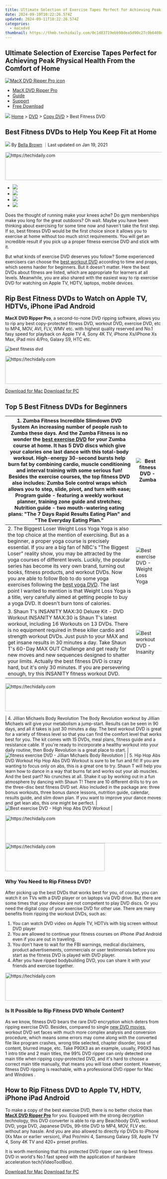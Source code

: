 ```yaml
---
title: Ultimate Selection of Exercise Tapes Perfect for Achieving Peak Physical Health From the Comfort of Home
date: 2024-09-10T10:22:26.574Z
updated: 2024-09-11T10:22:26.574Z
categories:
  - macxdvd
thumbnail: https://thmb.techidaily.com/0c1d83719ebb98dea5d90c27c0b6408d258894840f31fa00d9902a55d5e2ce32.jpg
---
```


## Ultimate Selection of Exercise Tapes Perfect for Achieving Peak Physical Health From the Comfort of Home

[![MacX DVD Ripper Pro icon](https://www.macxdvd.com/mac-dvd-video-converter-how-to/../image-style/new-seo/icon12.png)](https://tools.techidaily.com/macxdvd/products/)

* [MacX DVD Ripper Pro](https://tools.techidaily.com/macxdvd/products/)
* [Guide](https://tools.techidaily.com/macxdvd/products/)
* [Support](https://tools.techidaily.com/macxdvd/products/)
* [Free Download](https://tools.techidaily.com/macxdvd/products/)



![](https://www.macxdvd.com/mac-dvd-video-converter-how-to/../image-style/new-seo/icon7.png) [Home](https://tools.techidaily.com/macxdvd/products/) \> [DVD](https://tools.techidaily.com/macxdvd/products/) \> [Copy DVD](https://tools.techidaily.com/macxdvd/products/) \> Best Fitness DVD

## Best Fitness DVDs to Help You Keep Fit at Home



![](https://www.macxdvd.com/mac-dvd-video-converter-how-to/../image-style/new-seo/icon6.png) By [Bella Brown](https://tools.techidaily.com/macxdvd/products/) ｜Last updated on Jan 19, 2021





<!-- affiliate ads begin -->
<a href="https://appsumo.8odi.net/c/5597632/2123730/7443" target="_top" id="2123730">
  <img src="//a.impactradius-go.com/display-ad/7443-2123730" border="0" alt="https://techidaily.com" width="728" height="90"/>
</a>
<img height="0" width="0" src="https://appsumo.8odi.net/i/5597632/2123730/7443" style="position:absolute;visibility:hidden;" border="0" />
<!-- affiliate ads end -->




* [![](https://www.macxdvd.com/mac-dvd-video-converter-how-to/../image-style/new-seo/share-fa.jpg)](https://www.facebook.com/sharer/sharer.php?u=https://www.macxdvd.com/mac-dvd-video-converter-how-to/best-fitness-dvd.htm)
* [![](https://www.macxdvd.com/mac-dvd-video-converter-how-to/../image-style/new-seo/share-tw.jpg)](https://twitter.com/intent/tweet?url=https://www.macxdvd.com/mac-dvd-video-converter-how-to/best-fitness-dvd.htm&text=)
* [![](https://www.macxdvd.com/mac-dvd-video-converter-how-to/../image-style/new-seo/share-email.jpg)](https://www.macxdvd.com/mac-dvd-video-converter-how-to/mailto:info@example.com?&subject=&body=https://www.macxdvd.com/mac-dvd-video-converter-how-to/best-fitness-dvd.htm)
* [![](https://www.macxdvd.com/mac-dvd-video-converter-how-to/../image-style/new-seo/share-in.jpg)](https://www.linkedin.com/shareArticle?mini=true&url=https://www.macxdvd.com/mac-dvd-video-converter-how-to/best-fitness-dvd.htm&title=&summary=&source=)

Does the thought of running make your knees ache? Do gym memberships make you long for the great outdoors? Oh wait. Maybe you have been thinking about exercising for some time now and haven't take the first step. If so, best fitness DVD would be the first choice since it allows you to exercise at home without too much strict requirements. You will get an incredible result if you pick up a proper fitness exercise DVD and stick with it.

But what kinds of exercise DVD deserves you follow? Some experienced exercisers can choose the [best workout DVD](https://tools.techidaily.com/macxdvd/products/) according to time and props, which seems harder for beginners. But it doesn't matter. Here the best DVDs about fitness are listed, which are appropriate for learners at all levels. Meanwhile, you are also shared with the easiest way to rip exercise DVD for watching on Apple TV, HDTV, laptops, mobile devices.

## Rip Best Fitness DVDs to Watch on Apple TV, HDTVs, iPhone iPad Android

**MacX DVD Ripper Pro**, a second-to-none DVD ripping software, allows you to rip any best copy-protected fitness DVD, workout DVD, exercise DVD, etc to MP4, MOV, AVI, FLV, WMV etc. with highest quality reserved and No.1 fasy speed for playback on Apple TV 4, Sony 4K TV, iPhone Xs/iPhone Xs Max, iPad mini 4/Pro, Galaxy S9, HTC etc. 

![best fitness dvd](https://www.macxdvd.com/mac-dvd-video-converter-how-to/article-image/best-fitness-dvd.jpg) 





<!-- affiliate ads begin -->
<a href="https://aligracehair.sjv.io/c/5597632/2135361/19272" target="_top" id="2135361">
  <img src="//a.impactradius-go.com/display-ad/19272-2135361" border="0" alt="https://techidaily.com" width="728" height="90"/>
</a>
<img height="0" width="0" src="https://aligracehair.sjv.io/i/5597632/2135361/19272" style="position:absolute;visibility:hidden;" border="0" />
<!-- affiliate ads end -->




[Download for Mac](https://tools.techidaily.com/macxdvd/products/) [Download for PC](https://tools.techidaily.com/macxdvd/products/) 

## Top 5 Best Fitness DVDs for Beginners

| 1\. Zumba Fitness Incredible Slimdown DVD System An increasing number of people rush to Zumba these days. And the Zumba Fitness is no wonder the [best exercise DVD](https://tools.techidaily.com/macxdvd/products/) for your Zumba course at home. It has 5 DVD discs which give your calories one last dance with this total-body workout. High-energy 30-second bursts help burn fat by combining cardio, muscle conditioning and interval training with some serious fun! Besides the exercise courses, the top fitness DVD also includes: Zumba Sole control wraps which allows you to step, slide, pivot, and turn with ease; Program guide - featuring a weekly workout planner, training zone guide and stretches; Nutrition guide - two mouth-watering eating plans: "The 7 Days Rapid Results Eating Plan" and "The Everyday Eating Plan." | ![Best fitness DVD - Zumba](https://www.macxdvd.com/mac-dvd-video-converter-how-to/article-image/best-fitness-dvd-1.jpg)                            |
| ---------------------------------------------------------------------------------------------------------------------------------------------------------------------------------------------------------------------------------------------------------------------------------------------------------------------------------------------------------------------------------------------------------------------------------------------------------------------------------------------------------------------------------------------------------------------------------------------------------------------------------------------------------------------------------------------------------------------------------------------------------------------------------------------------------------------------------------------------------------------------------- | --------------------------------------------------------------------------------------------------------------------------------------------------- |
| 2\. The Biggest Loser Weight Loss Yoga Yoga is also the top choice at the mention of exercising. But as a beginner, a proper yoga course is precisely essential. If you are a big fan of NBC's "The Biggest Loser" reality show, you may be attracted by the yoga courses of different levels. Luckily, the popular series has become its very own brand, turning out books, fitness products, and workout DVDs. Now you are able to follow Bob to do some yoga exercises following the [best yoga DVD](https://tools.techidaily.com/macxdvd/products/). The last point I wanted to mention is that Weight Loss Yoga is a title, very carefully aimed at getting people to buy a yoga DVD. It doesn't burn tons of calories.                                                                                                                            | ![Best exercise DVD - Weight Loss Yoga](https://www.macxdvd.com/mac-dvd-video-converter-how-to/article-image/best-fitness-dvd-2.jpg)                |
| 3\. Shaun T's INSANITY MAX:30 Deluxe Kit - DVD Workout INSANITY MAX:30 is Shaun T's latest workout, including 16 Workouts on 13 DVDs. There is no equipment required in these killer cardio and strength workout DVDs. Just push to your MAX and get insane results in 30 minutes a day. Take Shaun T's 60-Day MAX OUT Challenge and get ready for new moves and new sequences designed to shatter your limits. Actually the best fitness DVD is crazy hard, but it's only 30 minutes. If you are persevering enough, try this INSANITY fitness workout DVD.                                                                                                                                                                                                                                                                                                                       | ![Best workout DVD - Insanity](https://www.macxdvd.com/mac-dvd-video-converter-how-to/article-image/best-fitness-dvd-3.jpg)                         |




<!-- affiliate ads begin -->
<a href="https://appsumo.8odi.net/c/5597632/2130891/7443" target="_top" id="2130891">
  <img src="//a.impactradius-go.com/display-ad/7443-2130891" border="0" alt="https://techidaily.com" width="728" height="90"/>
</a>
<img height="0" width="0" src="https://appsumo.8odi.net/i/5597632/2130891/7443" style="position:absolute;visibility:hidden;" border="0" />
<!-- affiliate ads end -->




| 4\. Jillian Michaels Body Revolution The Body Revolution workout by Jillian Michaels will give your metabolism a jump-start. Results can be seen in 90 days, and all it takes is just 30 minutes a day. The best workout DVD is great for a variety of fitness level so that you can find the comfort level that works best for you. The kit comes with 15 DVDs, meal plans, fitness guide and a resistance cable. If you're ready to incorporate a healthy workout into your daily routine, then Body Revolution is a great place to start.                                                                                                                                                                                                                                                                                                                                       | ![fitness exercise DVD - Jillian Michaels Body Revolution](https://www.macxdvd.com/mac-dvd-video-converter-how-to/article-image/exercise-dvd-5.png) |
| 5\. Hip Hop Abs DVD Workout Hip Hop Abs DVD Workout is sure to be fun and fit! If you are wanting to focus only on abs, this is a great one to try. Shaun T will help you learn how to dance in a way that burns fat and works out your ab muscles. And the best part? No crunches at all. Shake it up by working out in a fun atmosphere by dancing with Shaun T! There are 10 different drills to try on the three-disc best fitness DVD set. Also included in the package are: three bonus workouts, three bonus dance lessons, nutrition guide, calendar, results guide, and slim down plan. If you want to improve your dance moves and get lean abs, this one might be perfect.                                                                                                                                                                                              | ![Best exercise DVD - High Hop Abs DVD Workout](https://www.macxdvd.com/mac-dvd-video-converter-how-to/article-image/exercise-dvd-3.png)            |




<!-- affiliate ads begin -->
<a href="https://unicoeye.pxf.io/c/5597632/2134228/18498" target="_top" id="2134228">
  <img src="//a.impactradius-go.com/display-ad/18498-2134228" border="0" alt="https://techidaily.com" width="728" height="90"/>
</a>
<img height="0" width="0" src="https://unicoeye.pxf.io/i/5597632/2134228/18498" style="position:absolute;visibility:hidden;" border="0" />
<!-- affiliate ads end -->









<!-- affiliate ads begin -->
<a href="https://wigfever.sjv.io/c/5597632/2014857/22899" target="_top" id="2014857">
  <img src="//a.impactradius-go.com/display-ad/22899-2014857" border="0" alt="https://techidaily.com" width="320" height="90"/>
</a>
<img height="0" width="0" src="https://wigfever.sjv.io/i/5597632/2014857/22899" style="position:absolute;visibility:hidden;" border="0" />
<!-- affiliate ads end -->




### Why You Need to Rip Fitness DVD? 

After picking up the best DVDs that works best for you, of course, you can watch it on TVs with a DVD player or on laptops via DVD drive. But there are some times that your devices are not competent to play DVD discs. Or you need the digital copy of your exercise DVD for other use. There are many benefits from ripping the workout DVDs, such as:

1. You can watch DVD video on Apple TV, HDTVs with big screen without DVD player
2. You are allowed to continue your fitness courses on iPhone iPad Android even if you are out in traveling.
3. You don't have to wait for the FBI warnings, medical disclaimers, product advertisements, commercials or user testimonials before you start as the fitness DVD is played with DVD player.
4. After you have ripped bodybuilding DVD, you can share it with your friends and exercise together.





<!-- affiliate ads begin -->
<a href="https://aidotcom.pxf.io/c/5597632/2134500/19576" target="_top" id="2134500">
  <img src="//a.impactradius-go.com/display-ad/19576-2134500" border="0" alt="https://techidaily.com" width="600" height="90"/>
</a>
<img height="0" width="0" src="https://aidotcom.pxf.io/i/5597632/2134500/19576" style="position:absolute;visibility:hidden;" border="0" />
<!-- affiliate ads end -->




### Is It Possible to Rip Fitness DVD Whole Content?

As we know, fitness DVD bears the rare DVD encryption which deters from ripping exercise DVD. Besides, compared to single [new DVD movies](https://tools.techidaily.com/macxdvd/products/), workout DVD set faces with much more complex analysis and conversion procedure, which means some errors may come along with the converted file like program crashes, wrong title selected, chapter disorder, loss of content, blurred image, etc. Take P90X3 as an example, usually, P90X3 has 1 intro title and 2 main titles, the 99% DVD ripper can only detected one main title when ripping copy-protected DVD, and it's hard to choose a correct main title manually, that means you will lose other content. However, fitness DVD ripping is reachable, with a professional DVD ripper for Mac and Windows .

## How to Rip Fitness DVD to Apple TV, HDTV, iPhone iPad Android

To make a copy of the best exercise DVD, there is no better choice than [**MacX DVD Ripper Pro**](https://tools.techidaily.com/macxdvd/products/) for you. Equipped with the strong decryption technology, this DVD converter is able to rip any Beachbody DVD, workout DVD, yoga DVD, Japanese DVDs, 99-title DVD to MP4, MOV, FLV etc. without any hassle. And you are also allowed to directly rip DVDs to iPhone (Xs Max or earlier version), iPad Pro/mini 4, Samsung Galaxy S9, Apple TV 4, Sony 4K TV and 420+ preset profiles. 

 It is worth mentioning that this protected DVD ripper can rip best fitness DVD in world's No.1 fast speed with the application of hardware acceleration tech(VideoToolBox). 

[Download for Mac](https://tools.techidaily.com/macxdvd/products/) [Download for PC](https://tools.techidaily.com/macxdvd/products/) 





<!-- affiliate ads begin -->
<span id="1793213">
					<video width="864" height="1296" style="cursor:pointer"
           poster="//a.impactradius-go.com/display-clicktoplayimage/1793213.png"
           onclick="if(!this.playClicked){this.play();this.setAttribute('controls',true);this.playClicked=true;}">
	   <source src="//a.impactradius-go.com/display-ad/19135-1793213">
	   <img src="//a.impactradius-go.com/display-clicktoplayimage/1793213.png" style="border: none; height: 100%; width: 100%; object-fit: contain">
	</video>
	<div style="width:540px;text-align:center"><a href="javascript:window.open(decodeURIComponent('https%3A%2F%2Ftinyland.pxf.io%2Fc%2F5597632%2F1793213%2F19135'), '_blank');void(0);">Click here</a></div>
</span>
<img height="0" width="0" src="https://imp.pxf.io/i/5597632/1793213/19135" style="position:absolute;visibility:hidden;" border="0" />
<!-- affiliate ads end -->




### Tutorial: How to Rip Exercise DVD to Apple TV, HDTVs

Before everything you start, you need to [download the fitness DVD ripper for Mac](https://tools.techidaily.com/macxdvd/products/)(macOS Big Sur) or [Windows version](https://tools.techidaily.com/macxdvd/products/) for Windows 10/8/7\. Then check the steps to rip exercise DVDs for watching on your TVs. 

**Step 1:** Launch the program on your Mac or PC. Click "DVD Disc" button to load your DVD. And choose the right titles of your workout DVD.

**Step 2:**  Select the output format for your target video file. You are highly suggested to rip DVD to MP4 for its wide compatibility of devices. Or you can also choose the specific gadget like Apple TV 4, iPhone X/8/7/6s/6/Plus, iPad mini 4, Samsung, Sony TV etc. 

**Step 3:** Click "Browse" button to specify the output folder path. 

**Step 4:** Check the box of Safe Mode, and you will be less bothered with the interruption in the ripping processs. Finally press "RUN" button to start to [rip Beachbody DVD](https://tools.techidaily.com/macxdvd/products/), workout DVD and more fitness DVDs. 

![Rip fitness DVD to Apple TV](https://www.macxdvd.com/mac-dvd-video-converter-how-to/article-image/rip-fitness-dvd-to-apple-tv.jpg)





<!-- affiliate ads begin -->
<span id="1424527">
					<video width="864" height="1536" style="cursor:pointer"
           poster="//a.impactradius-go.com/display-clicktoplayimage/1424527.png"
           onclick="if(!this.playClicked){this.play();this.setAttribute('controls',true);this.playClicked=true;}">
	   <source src="//a.impactradius-go.com/display-ad/16446-1424527">
	   <img src="//a.impactradius-go.com/display-clicktoplayimage/1424527.png" style="border: none; height: 100%; width: 100%; object-fit: contain">
	</video>
	<div style="width:540px;text-align:center"><a href="javascript:window.open(decodeURIComponent('https%3A%2F%2Flaganoo.pxf.io%2Fc%2F5597632%2F1424527%2F16446'), '_blank');void(0);">Click here</a></div>
</span>
<img height="0" width="0" src="https://imp.pxf.io/i/5597632/1424527/16446" style="position:absolute;visibility:hidden;" border="0" />
<!-- affiliate ads end -->




Since there are so many encryption algorithms on workout DVDs, MacX DVD Ripper Pro can rip most DVDs from BeachBody, Barre3, Shape etc. perfectly, but not all. If you have any problems on ripping workout DVDs with this DVD ripper, you can [email us](https://tools.techidaily.com/macxdvd/products/) and we will try our best to solve your problem ASAP. 

_**Notice:** We only advocate using this best DVD ripper to rip commercial DVDs to iPhone iPad Android under the concept of Fair Use and do not encourage any illegal reproduction or distribution of copyrighted content. Please abide by the local DVD copyright law before doing it._ 





<!-- affiliate ads begin -->
<a href="https://appsumo.8odi.net/c/5597632/2118314/7443" target="_top" id="2118314">
  <img src="//a.impactradius-go.com/display-ad/7443-2118314" border="0" alt="https://techidaily.com" width="728" height="90"/>
</a>
<img height="0" width="0" src="https://appsumo.8odi.net/i/5597632/2118314/7443" style="position:absolute;visibility:hidden;" border="0" />
<!-- affiliate ads end -->




## Confessions of Fitness DVD Addicts

As some people may be puzzled by the final result of the best fitness DVD. Here we listed some real story after following the best fitness DVDs. 

| **1\. Pat Fitzgerald, age 54, lost 70 lbs. with INSANITY.**_I lost 70 lbs. and went from a size 18 to a size 8–10\. I can not only fit in an airplane seat, I can cross my legs and be comfortable. But I think the one thing that has made me the most proud is the number of people who have said I have inspired them. I am over 50 years old and in better shape than people who are 20 years younger. If I can do it, anyone can._ | ![Best exercise DVD result](https://www.macxdvd.com/mac-dvd-video-converter-how-to/article-image/best-fitness-dvd-4.jpg)       |
| --------------------------------------------------------------------------------------------------------------------------------------------------------------------------------------------------------------------------------------------------------------------------------------------------------------------------------------------------------------------------------------------------------------------------------------- | ------------------------------------------------------------------------------------------------------------------------------ |
| **2\. Michele Crawley, with Hip Hop Abs DVD Workout**_I absolutely love the Hip Hop Abs workout. I used the 6 day slim down in conjunction with the dvd and lost my winter weight and some extra mostly in my abs, which is where I store fat. I am more cut and have lost 2 inches in my waist. Sean T is easy to follow and motivates you to just have a good time._                                                                  | ![Hip Hop Abs DVD Workout result](https://www.macxdvd.com/mac-dvd-video-converter-how-to/article-image/best-fitness-dvd-5.jpg) |
| **3\. BigSerious, with Jillian Michaels** _So what happened? Well, exercises I struggled with in level one, were mastered by day 9 of level three. I was amazed how strong my body had become! I did not change my diet, and I was feeling discouraged because my weight did not change - not at all. My pants were still tight. Though I was feeling strong (and what a good feeling that is!), I wanted to see changes._              | ![best fitness DVD to get strong](https://www.macxdvd.com/mac-dvd-video-converter-how-to/article-image/best-fitness-dvd-6.jpg) |





<!-- affiliate ads begin -->
<a href="https://aligracehair.sjv.io/c/5597632/2115945/19272" target="_top" id="2115945">
  <img src="//a.impactradius-go.com/display-ad/19272-2115945" border="0" alt="https://techidaily.com" width="300" height="90"/>
</a>
<img height="0" width="0" src="https://aligracehair.sjv.io/i/5597632/2115945/19272" style="position:absolute;visibility:hidden;" border="0" />
<!-- affiliate ads end -->




Obviously the true story will encourage you more. So if you are planning to do some exercise or just on the way, go ahead to buy the best fitness DVD for you and stick with it. And you will get an ideal result, losing weight, shaping, building muscles, and keeping fit without leaving home. 

ABOUT THE AUTHOR

![author- bella](https://www.macxdvd.com/mac-dvd-video-converter-how-to/../image-style/new-seo/bella.png) 

[Bella Brown ![](https://www.macxdvd.com/mac-dvd-video-converter-how-to/../image-style/new-seo/share-in1.jpg)](https://www.linkedin.com/in/bella-brown-920145104/) 

Bella has been working with DVD digitization for over 12 years. She writes articles about everything related to DVD, from disc drive, DVD copyright protection, physical structure, burning and backup tips. The unceasing passion of DVD movies helps her build a rich DVD library and ensure a practical solution to address almost all possible DVD issues. Bella is also a crazy fan for Apple products.



Related Articles

![](https://www.macxdvd.com/mac-dvd-video-converter-how-to/../image-style/new-seo/pic7.jpg)





<!-- affiliate ads begin -->
<a href="https://unicoeye.pxf.io/c/5597632/2134495/18498" target="_top" id="2134495">
  <img src="//a.impactradius-go.com/display-ad/18498-2134495" border="0" alt="https://techidaily.com" width="728" height="90"/>
</a>
<img height="0" width="0" src="https://unicoeye.pxf.io/i/5597632/2134495/18498" style="position:absolute;visibility:hidden;" border="0" />
<!-- affiliate ads end -->




[How to Free Download Gym Workout Videos in MP4 HD, 3GP etc.](https://tools.techidaily.com/macxdvd/products/) 

![](https://www.macxdvd.com/mac-dvd-video-converter-how-to/../image-style/new-seo/pic6.jpg)





<!-- affiliate ads begin -->
<a href="https://appsumo.8odi.net/c/5597632/2137412/7443" target="_top" id="2137412">
  <img src="//a.impactradius-go.com/display-ad/7443-2137412" border="0" alt="https://techidaily.com" width="728" height="90"/>
</a>
<img height="0" width="0" src="https://appsumo.8odi.net/i/5597632/2137412/7443" style="position:absolute;visibility:hidden;" border="0" />
<!-- affiliate ads end -->




[Free Yoga Video Download in MP4 3GP HD Hindi and More](https://tools.techidaily.com/macxdvd/products/) 

![](https://www.macxdvd.com/mac-dvd-video-converter-how-to/../image-style/new-seo/pic5.jpg)





<!-- affiliate ads begin -->
<a href="https://smilemakers.pxf.io/c/5597632/2123899/26106" target="_top" id="2123899">
  <img src="//a.impactradius-go.com/display-ad/26106-2123899" border="0" alt="https://techidaily.com" width="728" height="90"/>
</a>
<img height="0" width="0" src="https://smilemakers.pxf.io/i/5597632/2123899/26106" style="position:absolute;visibility:hidden;" border="0" />
<!-- affiliate ads end -->




[Best DVD Ripper to Rip Sony and Other Copy-protected DVDs](https://tools.techidaily.com/macxdvd/products/) 

![](https://www.macxdvd.com/mac-dvd-video-converter-how-to/../image-style/new-seo/pic4.jpg)

[Best Workout DVDs for Getting in Perfect Shape](https://tools.techidaily.com/macxdvd/products/) 

![](https://www.macxdvd.com/mac-dvd-video-converter-how-to/../image-style/new-seo/pic3.jpg)





<!-- affiliate ads begin -->
<a href="https://appsumo.8odi.net/c/5597632/2123748/7443" target="_top" id="2123748">
  <img src="//a.impactradius-go.com/display-ad/7443-2123748" border="0" alt="https://techidaily.com" width="600" height="90"/>
</a>
<img height="0" width="0" src="https://appsumo.8odi.net/i/5597632/2123748/7443" style="position:absolute;visibility:hidden;" border="0" />
<!-- affiliate ads end -->




[How to Free Download Gym Workout Videos in MP4 HD, 3GP etc.](https://tools.techidaily.com/macxdvd/products/) 

![](https://www.macxdvd.com/mac-dvd-video-converter-how-to/../image-style/new-seo/pic2.jpg)





<!-- affiliate ads begin -->
<span id="1983549">
					<video width="576" height="240" style="cursor:pointer"
           poster="//a.impactradius-go.com/display-clicktoplayimage/1983549.png"
           onclick="if(!this.playClicked){this.play();this.setAttribute('controls',true);this.playClicked=true;}">
	   <source src="//a.impactradius-go.com/display-ad/22993-1983549">
	   <img src="//a.impactradius-go.com/display-clicktoplayimage/1983549.png" style="border: none; height: 100%; width: 100%; object-fit: contain">
	</video>
	<div style="width:360px;text-align:center"><a href="javascript:window.open(decodeURIComponent('https%3A%2F%2Fhomestyler.sjv.io%2Fc%2F5597632%2F1983549%2F22993'), '_blank');void(0);">Click here</a></div>
</span>
<img height="0" width="0" src="https://imp.pxf.io/i/5597632/1983549/22993" style="position:absolute;visibility:hidden;" border="0" />
<!-- affiliate ads end -->




[How to Fix Beachbody Workout DVD Won't Play](https://tools.techidaily.com/macxdvd/products/) 



![Digiarty Software](https://www.macxdvd.com/mac-dvd-video-converter-how-to/../icon/logo.png) 





<!-- affiliate ads begin -->
<span id="1936838">
					<video width="374" height="48" style="cursor:pointer"
           poster="//a.impactradius-go.com/display-clicktoplayimage/1936838.png"
           onclick="if(!this.playClicked){this.play();this.setAttribute('controls',true);this.playClicked=true;}">
	   <source src="//a.impactradius-go.com/display-ad/18409-1936838">
	   <img src="//a.impactradius-go.com/display-clicktoplayimage/1936838.png" style="border: none; height: 100%; width: 100%; object-fit: contain">
	</video>
	<div style="width:234px;text-align:center"><a href="javascript:window.open(decodeURIComponent('https%3A%2F%2Fcoinrule.sjv.io%2Fc%2F5597632%2F1936838%2F18409'), '_blank');void(0);">Click here</a></div>
</span>
<img height="0" width="0" src="https://imp.pxf.io/i/5597632/1936838/18409" style="position:absolute;visibility:hidden;" border="0" />
<!-- affiliate ads end -->




Digiarty Software, Inc. (MacXDVD) is a leader in delivering stable multimedia software applications for worldwide users since its establishment in 2006.

### Hot Products

* [MacX DVD Ripper Pro](https://tools.techidaily.com/macxdvd/products/)
* [MacX Video Converter Pro](https://tools.techidaily.com/macxdvd/products/)
* [MacX MediaTrans](https://tools.techidaily.com/macxdvd/products/)





<!-- affiliate ads begin -->
<a href="https://ephamedtechinc.pxf.io/c/5597632/2137204/26400" target="_top" id="2137204">
  <img src="//a.impactradius-go.com/display-ad/26400-2137204" border="0" alt="https://techidaily.com" width="728" height="90"/>
</a>
<img height="0" width="0" src="https://ephamedtechinc.pxf.io/i/5597632/2137204/26400" style="position:absolute;visibility:hidden;" border="0" />
<!-- affiliate ads end -->




### Tips and Tricks

* [DVD Topics >>](https://tools.techidaily.com/macxdvd/products/)
* [Video Solutions >>](https://tools.techidaily.com/macxdvd/products/)
* [Data Transfer >>](https://tools.techidaily.com/macxdvd/products/)
* [Online Video >>](https://tools.techidaily.com/macxdvd/products/)
* [Hot Topics >>](https://tools.techidaily.com/macxdvd/products/)





<!-- affiliate ads begin -->
<a href="https://aligracehair.sjv.io/c/5597632/2115931/19272" target="_top" id="2115931">
  <img src="//a.impactradius-go.com/display-ad/19272-2115931" border="0" alt="https://techidaily.com" width="300" height="90"/>
</a>
<img height="0" width="0" src="https://aligracehair.sjv.io/i/5597632/2115931/19272" style="position:absolute;visibility:hidden;" border="0" />
<!-- affiliate ads end -->




### Company

* [About Us >>](https://tools.techidaily.com/macxdvd/products/)
* [Tech & Sales FAQ >>](https://tools.techidaily.com/macxdvd/products/)
* [User Guides >>](https://tools.techidaily.com/macxdvd/products/)
* [Contact Us >>](https://tools.techidaily.com/macxdvd/products/)
* [Partner >>](https://tools.techidaily.com/macxdvd/products/)



[Home](https://tools.techidaily.com/macxdvd/products/) | [About](https://tools.techidaily.com/macxdvd/products/) | [Privacy Policy](https://tools.techidaily.com/macxdvd/products/) | [Terms and Conditions](https://tools.techidaily.com/macxdvd/products/) | [License Agreement](https://tools.techidaily.com/macxdvd/products/) | [Resource](https://tools.techidaily.com/macxdvd/products/) | [News](https://tools.techidaily.com/macxdvd/products/) | [Contact Us](https://tools.techidaily.com/macxdvd/products/)

Copyright © 2024 Digiarty Software, Inc (MacXDVD). All rights reserved

Apple, the Apple logo, Mac, iPhone, iPad, iPod and iTunes are trademarks of Apple Inc, registered in the U.S. and other countries.  
Digiarty Software is not developed by or affiliated with Apple Inc.

<ins class="adsbygoogle"
     style="display:block"
     data-ad-format="autorelaxed"
     data-ad-client="ca-pub-7571918770474297"
     data-ad-slot="1223367746"></ins>



<ins class="adsbygoogle"
     style="display:block"
     data-ad-client="ca-pub-7571918770474297"
     data-ad-slot="8358498916"
     data-ad-format="auto"
     data-full-width-responsive="true"></ins>


